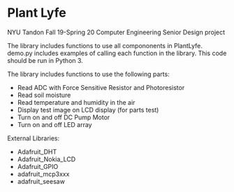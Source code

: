 # Plant Lyfe
NYU Tandon Fall 19-Spring 20 Computer Engineering Senior Design project

The library includes functions to use all compononents in PlantLyfe. demo.py includes examples of calling each function in the library. This code should be run in Python 3.

The library includes functions to use the following parts:
- Read ADC with Force Sensitive Resistor and Photoresistor
- Read soil moisture
- Read temperature and humidity in the air
- Display test image on LCD display (for parts test)
- Turn on and off DC Pump Motor
- Turn on and off LED array

External Libraries:
- Adafruit_DHT
- Adafruit_Nokia_LCD
- Adafruit_GPIO
- adafruit_mcp3xxx
- adafruit_seesaw
